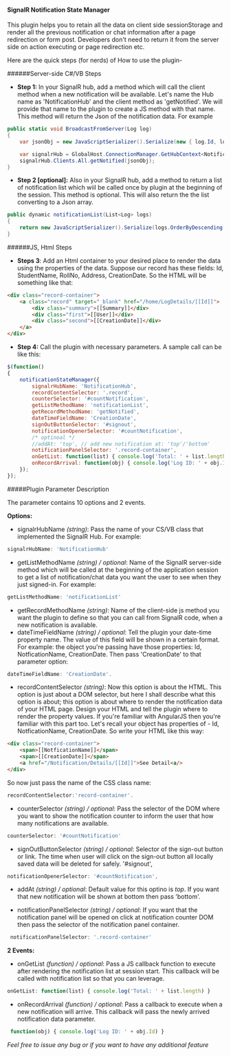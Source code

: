 #### SignalR Notification State Manager
This plugin helps you to retain all the data on client side sessionStorage and render all the previous notification or chat information after a page redirection or form post. Developers don't need to return it from the server side on action executing or page redirection etc.

Here are the quick steps (for nerds) of How to use the plugin-

######Server-side C#/VB Steps
* **Step 1:** In your SignalR hub, add a method which will call the client method when a new notification will be available.
Let's name the Hub name as 'NotificationHub' and the client method as 'getNotified'. We will provide that name to the plugin to create a JS method with that name. This method will return the Json of the notification data. For example

```cs
public static void BroadcastFromServer(Log log)
{
	var jsonObj = new JavaScriptSerializer().Serialize(new { log.Id, log.Summary, log.User, log.CreationDate });

	var signalrHub = GlobalHost.ConnectionManager.GetHubContext<NotificationHub>();
	signalrHub.Clients.All.getNotified(jsonObj);
}
````

* **Step 2 [optional]:** Also in your SignalR hub, add a method to return a list of notification list which wiil be called once by plugin at the beginning of the session. This method is optional. This will also return the the list converting to a Json array.

```cs
public dynamic notificationList(List<Log> logs)
{	
	return new JavaScriptSerializer().Serialize(logs.OrderByDescending(x=>x.Id).Take(10));
}
````


######JS, Html Steps
* **Steps 3**: Add an Html container to your desired place to render the data using the properties of the data.
Suppose our record has these fields: Id, StudentName, RollNo, Address, CreationDate.
So the HTML will be something like that:

```html
<div class="record-container">
	<a class="record" target="_blank" href="/home/LogDetails/[[Id]]">
		<div class="summary">[[Summary]]</div>
		<div class="first">[[User]]</div>
		<div class="second">[[CreationDate]]</div>
	</a>
</div>
```

* **Step 4:** Call the plugin with necessary parameters. A sample call can be like this:

```javascript
$(function()
{
	notificationStateManager({
		signalrHubName: 'NotificationHub',
		recordContentSelector: '.record',
		counterSelector: '#countNotification',
		getListMethodName: 'notificationList',
		getRecordMethodName: 'getNotified',
		dateTimeFieldName: 'CreationDate',
		signOutButtonSelector: '#signout',
		notificationOpenerSelector: '#countNotification',
		/* optinoal */
		//addAt: 'top', // add new notification at: 'top'/'bottom'
		notificationPanelSelector: '.record-container',
		onGetList: function(list) { console.log('Total: ' + list.length) },
		onRecordArrival: function(obj) { console.log('Log ID: ' + obj.Id) }
	});
});
```



#####Plugin Parameter Description

The parameter contains 10 options and 2 events.

**Options:**

* signalrHubName *(string)*: Pass the name of your CS/VB class that implemented the SignalR Hub. For example:
```js
signalrHubName: 'NotificationHub'
```
* getListMethodName *(string) / optional*: Name of the SignalR server-side method which will be called at the beginning of the application session to get a list of notification/chat data you want the user to see when they just signed-in. For example: 
```js
getListMethodName: 'notificationList'
```

* getRecordMethodName *(string)*: Name of the client-side js method you want the plugin to define so that you can call from SignalR code, when a new notification is available.
* dateTimeFieldName *(string) / optional*: Tell the plugin your date-time property name. The value of this field will be shown in a certain format. For example: the object you're passing have those properties: Id, NotficationName, CreationDate. Then pass 'CreationDate' to that parameter option: 
```js
dateTimeFieldName: 'CreationDate'.
```
* recordContentSelector *(string)*: Now this option is about the HTML. This option is just about a DOM selector, but here I shall describe what this option is about; this option is about where to render the notification data of your HTML page. Design your HTML and tell the plugin where to render the property values. If you're familiar with AngularJS then you're familiar with this part too. Let's recall your object has properties of - Id, NotficationName, CreationDate. So write your HTML like this way:

```html
<div class="record-container">
	<span>[[NotficationName]]</span>
	<span>[[CreationDate]]</span>
	<a href="/Notification/Details/[[Id]]">See Detail<a/>
</div>
```

So now just pass the name of the CSS class name:
```js
recordContentSelector:'record-container'.
```

* counterSelector *(string) / optional*: Pass the selector of the DOM where you want to show the notification counter to inform the user that how many notifications are available. 
```js
counterSelector: '#countNotification'
```

* signOutButtonSelector *(string) / optional*: Selector of the sign-out button or link. The time when user will click on the sign-out button all locally saved data will be deleted for safely. '#signout',
```js
notificationOpenerSelector: '#countNotification',
```

* addAt *(string) / optional*: Default value for this optino is *top*. If you want that new notification will be shown at bottom then pass 'bottom'.

* notificationPanelSelector *(string) / optional*: If you want that the notification panel will be opened on click at notification counter DOM then pass the selector of the notification panel container.
```js
 notificationPanelSelector: '.record-container'
```

**2 Events:**
* onGetList *(function) / optional*: Pass a JS callback function to execute after rendering the notification list at session start. This callback will be called with notification list so that you can leverage.
```js
onGetList: function(list) { console.log('Total: ' + list.length) }
```

* onRecordArrival *(function) / optional*: Pass a callback to execute when a new notification will arrive. This callback will pass the newly arrived notification data parameter.
```js
 function(obj) { console.log('Log ID: ' + obj.Id) }
```

*Feel free to issue any bug or if you want to have any additional feature*